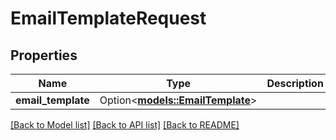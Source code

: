 # EmailTemplateRequest

## Properties

Name | Type | Description | Notes
------------ | ------------- | ------------- | -------------
**email_template** | Option<[**models::EmailTemplate**](EmailTemplate.md)> |  | [optional]

[[Back to Model list]](../README.md#documentation-for-models) [[Back to API list]](../README.md#documentation-for-api-endpoints) [[Back to README]](../README.md)


